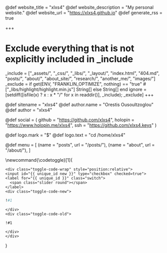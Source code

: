 <!-- RSS settings -->

@def website_title = "xlxs4"
@def website_description = "My personal website."
@def website_url = "https://xlxs4.github.io"
@def generate_rss = true

+++
# Exclude everything that is not explicitly included in _include
_include = ["_assets/", "_css/", "_libs/", "_layout/", "index.html", "404.md", "posts/", "about/", "about_site/", "research/", "another_me/", "images/"]
_exclude = if get(ENV, "FRANKLIN_OPTIMIZE", nothing) == "true"
        # ["_libs/highlight/highlight.min.js"]
        String[]
    else
        String[]
    end
ignore = [setdiff([isfile(x) ? x : x * "/" for x in readdir()], _include); _exclude]
+++



<!-- Theme specific options -->
<!-- @def title = "Max Koslowski" -->
@def sitename = "xlxs4"
@def author.name = "Orestis Ousoultzoglou"
@def author = "xlxs4"

<!-- Social icons -->
@def social = (
        github = "https://github.com/xlxs4",
        holopin = "https://www.holopin.me/xlxs4",
        ssh = "https://github.com/xlxs4.keys"
    )

<!-- Logo -->
@def logo.mark = "\$"
@def logo.text = "cd /home/xlxs4"

<!-- Menu -->
@def menu = [
        (name = "posts", url = "/posts/"),
        (name = "about", url = "/about/"),
    ]


\newcommand{\codetoggle}[1]{
~~~
<div class="toggle-code-wrap" style="position:relative">
<input id="{{ unique_id new }}" type="checkbox" checked=true">
<label for="{{ unique_id }}" class="switch">
  <span class="slider round"></span>
</label>
<div class="toggle-code-new">
~~~
`````julia
!#1
`````
~~~
</div>
<div class="toggle-code-old">
~~~
`````julia-old
!#1
`````
~~~
</div>
</div>
~~~
}
